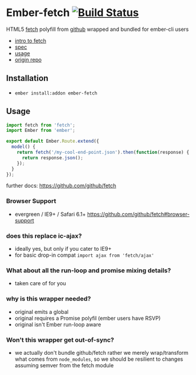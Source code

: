 # Ember-fetch [![Build Status](https://travis-ci.org/stefanpenner/ember-fetch.svg?branch=master)](https://travis-ci.org/stefanpenner/ember-fetch)

HTML5 [fetch](https://fetch.spec.whatwg.org) polyfill from [github](https://github.com/github/fetch) wrapped and bundled for ember-cli users

* [intro to fetch](http://updates.html5rocks.com/2015/03/introduction-to-fetch)
* [spec](https://fetch.spec.whatwg.org)
* [usage](https://github.com/github/fetch#usage)
* [origin repo](https://github.com/github/fetch)

## Installation

* `ember install:addon ember-fetch`

## Usage

```js
import fetch from 'fetch';
import Ember from 'ember';

export default Ember.Route.extend({
  model() {
    return fetch('/my-cool-end-point.json').then(function(response) {
      return response.json();
    });
  }
});
```

further docs: https://github.com/github/fetch

### Browser Support

* evergreen / IE9+ / Safari 6.1+ https://github.com/github/fetch#browser-support


### does this replace ic-ajax?

* ideally yes, but only if you cater to IE9+
* for basic drop-in compat `import ajax from 'fetch/ajax'`

### What about all the run-loop and promise mixing details?

* taken care of for you

### why is this wrapper needed?

* original emits a global
* original requires a Promise polyfil (ember users have RSVP)
* original isn't Ember run-loop aware

### Won't this wrapper get out-of-sync?

* we actually don't bundle github/fetch rather we merely wrap/transform what
  comes from `node_modules`, so we should be resilient to changes assuming
  semver from the fetch module

